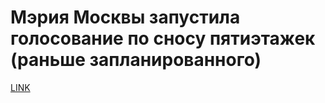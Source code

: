 # Мэрия Москвы запустила голосование по сносу пятиэтажек (раньше запланированного)



[LINK](https://varlamov.ru/2373222.html)